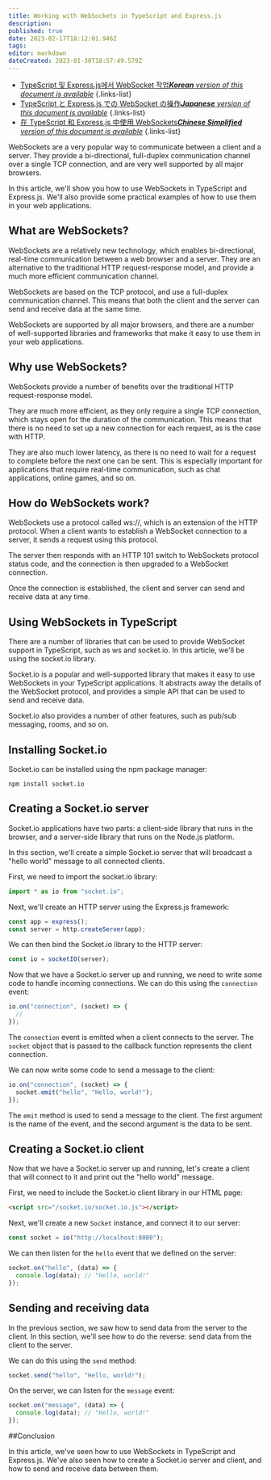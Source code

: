 ```yaml
---
title: Working with WebSockets in TypeScript and Express.js
description: 
published: true
date: 2023-02-17T18:12:01.946Z
tags: 
editor: markdown
dateCreated: 2023-01-30T18:57:49.579Z
---
```


- [TypeScript 및 Express.js에서 WebSocket 작업***Korean** version of this document is available*](/ko/Knowledge-base/TypeScript/working-with-websockets-in-typescript-and-express-js)
{.links-list}
- [TypeScript と Express.js での WebSocket の操作***Japanese** version of this document is available*](/ja/Knowledge-base/TypeScript/working-with-websockets-in-typescript-and-express-js)
{.links-list}
- [在 TypeScript 和 Express.js 中使用 WebSockets***Chinese Simplified** version of this document is available*](/zh/Knowledge-base/TypeScript/working-with-websockets-in-typescript-and-express-js)
{.links-list}





WebSockets are a very popular way to communicate between a client and a server. They provide a bi-directional, full-duplex communication channel over a single TCP connection, and are very well supported by all major browsers.

In this article, we'll show you how to use WebSockets in TypeScript and Express.js. We'll also provide some practical examples of how to use them in your web applications.

## What are WebSockets?

WebSockets are a relatively new technology, which enables bi-directional, real-time communication between a web browser and a server. They are an alternative to the traditional HTTP request-response model, and provide a much more efficient communication channel.

 WebSockets are based on the TCP protocol, and use a full-duplex communication channel. This means that both the client and the server can send and receive data at the same time.

WebSockets are supported by all major browsers, and there are a number of well-supported libraries and frameworks that make it easy to use them in your web applications.

## Why use WebSockets?

WebSockets provide a number of benefits over the traditional HTTP request-response model.

They are much more efficient, as they only require a single TCP connection, which stays open for the duration of the communication. This means that there is no need to set up a new connection for each request, as is the case with HTTP.

They are also much lower latency, as there is no need to wait for a request to complete before the next one can be sent. This is especially important for applications that require real-time communication, such as chat applications, online games, and so on.

## How do WebSockets work?

WebSockets use a protocol called ws://, which is an extension of the HTTP protocol. When a client wants to establish a WebSocket connection to a server, it sends a request using this protocol.

The server then responds with an HTTP 101 switch to WebSockets protocol status code, and the connection is then upgraded to a WebSocket connection.

Once the connection is established, the client and server can send and receive data at any time.

## Using WebSockets in TypeScript

There are a number of libraries that can be used to provide WebSocket support in TypeScript, such as ws and socket.io. In this article, we'll be using the socket.io library.

Socket.io is a popular and well-supported library that makes it easy to use WebSockets in your TypeScript applications. It abstracts away the details of the WebSocket protocol, and provides a simple API that can be used to send and receive data.

Socket.io also provides a number of other features, such as pub/sub messaging, rooms, and so on.

## Installing Socket.io

Socket.io can be installed using the npm package manager:

```
npm install socket.io
```

## Creating a Socket.io server

Socket.io applications have two parts: a client-side library that runs in the browser, and a server-side library that runs on the Node.js platform.

In this section, we'll create a simple Socket.io server that will broadcast a "hello world" message to all connected clients.

First, we need to import the socket.io library:

```typescript
import * as io from "socket.io";
```

Next, we'll create an HTTP server using the Express.js framework:

```typescript
const app = express();
const server = http.createServer(app);
```

We can then bind the Socket.io library to the HTTP server:

```typescript
const io = socketIO(server);
```

Now that we have a Socket.io server up and running, we need to write some code to handle incoming connections. We can do this using the ```connection``` event:

```typescript
io.on("connection", (socket) => {
  //
});
```

The ```connection``` event is emitted when a client connects to the server. The ```socket``` object that is passed to the callback function represents the client connection.

We can now write some code to send a message to the client:

```typescript
io.on("connection", (socket) => {
  socket.emit("hello", "Hello, world!");
});
```

The ```emit``` method is used to send a message to the client. The first argument is the name of the event, and the second argument is the data to be sent.

## Creating a Socket.io client

Now that we have a Socket.io server up and running, let's create a client that will connect to it and print out the "hello world" message.

First, we need to include the Socket.io client library in our HTML page:

```html
<script src="/socket.io/socket.io.js"></script>
```

Next, we'll create a new ```Socket``` instance, and connect it to our server:

```javascript
const socket = io("http://localhost:8080");
```

We can then listen for the ```hello``` event that we defined on the server:

```javascript
socket.on("hello", (data) => {
  console.log(data); // "Hello, world!"
});
```

## Sending and receiving data

In the previous section, we saw how to send data from the server to the client. In this section, we'll see how to do the reverse: send data from the client to the server.

We can do this using the ```send``` method:

```javascript
socket.send("hello", "Hello, world!");
```

On the server, we can listen for the ```message``` event:

```typescript
socket.on("message", (data) => {
  console.log(data); // "Hello, world!"
});
```

##Conclusion

In this article, we've seen how to use WebSockets in TypeScript and Express.js. We've also seen how to create a Socket.io server and client, and how to send and receive data between them.